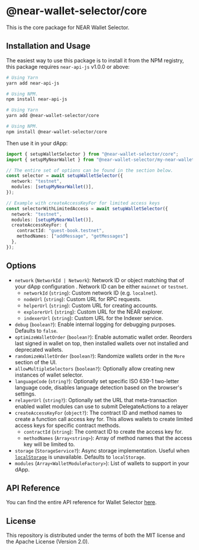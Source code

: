 # @near-wallet-selector/core

This is the core package for NEAR Wallet Selector.

## Installation and Usage

The easiest way to use this package is to install it from the NPM registry, this package requires `near-api-js` v1.0.0 or above:

```bash
# Using Yarn
yarn add near-api-js

# Using NPM.
npm install near-api-js
```

```bash
# Using Yarn
yarn add @near-wallet-selector/core

# Using NPM.
npm install @near-wallet-selector/core
```

Then use it in your dApp:

```ts
import { setupWalletSelector } from "@near-wallet-selector/core";
import { setupMyNearWallet } from "@near-wallet-selector/my-near-wallet";

// The entire set of options can be found in the section below.
const selector = await setupWalletSelector({
  network: "testnet",
  modules: [setupMyNearWallet()],
});

// Example with createAccessKeyFor for limited access keys
const selectorWithLimitedAccess = await setupWalletSelector({
  network: "testnet",
  modules: [setupMyNearWallet()],
  createAccessKeyFor: {
    contractId: "guest-book.testnet",
    methodNames: ["addMessage", "getMessages"]
  },
});
```

## Options

- `network` (`NetworkId | Network`): Network ID or object matching that of your dApp configuration . Network ID can be either `mainnet` or `testnet`.
  - `networkId` (`string`): Custom network ID (e.g. `localnet`).
  - `nodeUrl` (`string`): Custom URL for RPC requests.
  - `helperUrl` (`string`): Custom URL for creating accounts.
  - `explorerUrl` (`string`): Custom URL for the NEAR explorer.
  - `indexerUrl` (`string`): Custom URL for the Indexer service.
- `debug` (`boolean?`): Enable internal logging for debugging purposes. Defaults to `false`.
- `optimizeWalletOrder` (`boolean?`): Enable automatic wallet order. Reorders last signed in wallet on top, then installed wallets over not installed and deprecated wallets.
- `randomizeWalletOrder` (`boolean?`): Randomize wallets order in the `More` section of the UI.
- `allowMultipleSelectors` (`boolean?`): Optionally allow creating new instances of wallet selector.
- `languageCode` (`string?`): Optionally set specific ISO 639-1 two-letter language code, disables language detection based on the browser's settings.
- `relayerUrl` (`string?`): Optionally set the URL that meta-transaction enabled wallet modules can use to submit DelegateActions to a relayer
- `createAccessKeyFor` (`object?`): The contract ID and method names to create a function call access key for. This allows wallets to create limited access keys for specific contract methods.
  - `contractId` (`string`): The contract ID to create the access key for.
  - `methodNames` (`Array<string>`): Array of method names that the access key will be limited to.
- `storage` (`StorageService?`): Async storage implementation. Useful when [`localStorage`](https://developer.mozilla.org/en-US/docs/Web/API/Window/localStorage) is unavailable. Defaults to `localStorage`.
- `modules` (`Array<WalletModuleFactory>`): List of wallets to support in your dApp.

## API Reference

You can find the entire API reference for Wallet Selector [here](./docs/api/selector.md).

## License

This repository is distributed under the terms of both the MIT license and the Apache License (Version 2.0).
